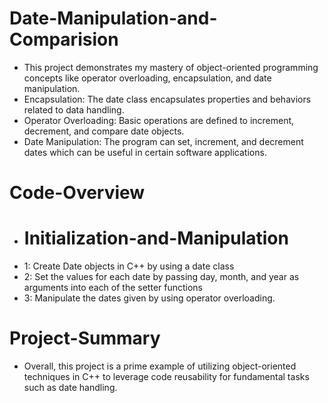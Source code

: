 # Date-Manipulation-and-Comparision
- This project demonstrates my mastery of object-oriented programming concepts like operator overloading, encapsulation, and date manipulation. 
- Encapsulation: The date class encapsulates properties and behaviors related to data handling. 
- Operator Overloading: Basic operations are defined to increment, decrement, and compare date objects. 
- Date Manipulation: The program can set, increment, and decrement dates which can be useful in certain software applications. 

# Code-Overview
- # Initialization-and-Manipulation
- 1: Create Date objects in C++ by using a date class
- 2: Set the values for each date by passing day, month, and year as arguments into each of the setter functions
- 3: Manipulate the dates given by using operator overloading.

# Project-Summary
- Overall, this project is a prime example of utilizing object-oriented techniques in C++ to leverage code reusability for fundamental tasks such as date handling. 
